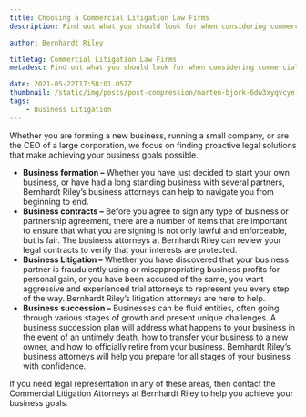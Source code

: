 ```yaml
---
title: Choosing a Commercial Litigation Law Firms
description: Find out what you should look for when considering commercial litigation firms in Tampa.

author: Bernhardt Riley

titletag: Commercial Litigation Law Firms
metadesc: Find out what you should look for when considering commercial litigation firms in Tampa.

date: 2021-05-22T17:58:01.052Z
thumbnail: /static/img/posts/post-compression/marten-bjork-6dw3xyqvcye-unsplash.webp
tags:
    - Business Litigation
---
```


Whether you are forming a new business, running a small company, or are the CEO of a large corporation, we focus on finding proactive legal solutions that make achieving your business goals possible.

-   **Business formation –** Whether you have just decided to start your own business, or have had a long standing business with several partners, Bernhardt Riley’s business attorneys can help to
    navigate you from beginning to end.
-   **Business contracts –** Before you agree to sign any type of business or partnership agreement, there are a number of items that are important to ensure that what you are signing is not only
    lawful and enforceable, but is fair. The business attorneys at Bernhardt Riley can review your legal contracts to verify that your interests are protected.
-   **Business Litigation –** Whether you have discovered that your business partner is fraudulently using or misappropriating business profits for personal gain, or you have been accused of the same,
    you want aggressive and experienced trial attorneys to represent you every step of the way. Bernhardt Riley’s litigation attorneys are here to help.
-   **Business succession –** Businesses can be fluid entities, often going through various stages of growth and present unique challenges. A business succession plan will address what happens to your
    business in the event of an untimely death, how to transfer your business to a new owner, and how to officially retire from your business. Bernhardt Riley’s business attorneys will help you
    prepare for all stages of your business with confidence.

If you need legal representation in any of these areas, then contact the Commercial Litigation Attorneys at Bernhardt Riley to help you achieve your business goals.
